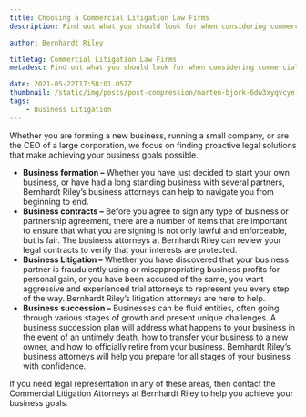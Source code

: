 ```yaml
---
title: Choosing a Commercial Litigation Law Firms
description: Find out what you should look for when considering commercial litigation firms in Tampa.

author: Bernhardt Riley

titletag: Commercial Litigation Law Firms
metadesc: Find out what you should look for when considering commercial litigation firms in Tampa.

date: 2021-05-22T17:58:01.052Z
thumbnail: /static/img/posts/post-compression/marten-bjork-6dw3xyqvcye-unsplash.webp
tags:
    - Business Litigation
---
```


Whether you are forming a new business, running a small company, or are the CEO of a large corporation, we focus on finding proactive legal solutions that make achieving your business goals possible.

-   **Business formation –** Whether you have just decided to start your own business, or have had a long standing business with several partners, Bernhardt Riley’s business attorneys can help to
    navigate you from beginning to end.
-   **Business contracts –** Before you agree to sign any type of business or partnership agreement, there are a number of items that are important to ensure that what you are signing is not only
    lawful and enforceable, but is fair. The business attorneys at Bernhardt Riley can review your legal contracts to verify that your interests are protected.
-   **Business Litigation –** Whether you have discovered that your business partner is fraudulently using or misappropriating business profits for personal gain, or you have been accused of the same,
    you want aggressive and experienced trial attorneys to represent you every step of the way. Bernhardt Riley’s litigation attorneys are here to help.
-   **Business succession –** Businesses can be fluid entities, often going through various stages of growth and present unique challenges. A business succession plan will address what happens to your
    business in the event of an untimely death, how to transfer your business to a new owner, and how to officially retire from your business. Bernhardt Riley’s business attorneys will help you
    prepare for all stages of your business with confidence.

If you need legal representation in any of these areas, then contact the Commercial Litigation Attorneys at Bernhardt Riley to help you achieve your business goals.
